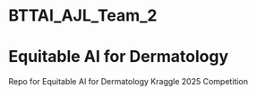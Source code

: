 # BTTAI_AJL_Team_2
# Equitable AI for Dermatology
Repo for Equitable AI for Dermatology Kraggle 2025 Competition
